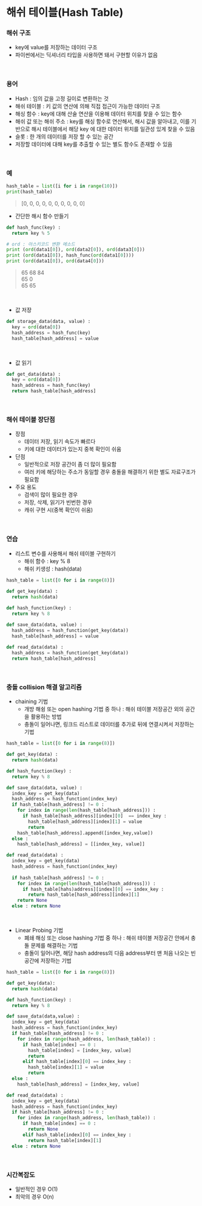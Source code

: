 # 해쉬 테이블(Hash Table)

### 해쉬 구조
* key에 value를 저장하는 데이터 구조
* 파이썬에서는 딕셔너리 타입을 사용하면 돼서 구현할 이유가 없음

<br>

### 용어
* Hash : 임의 값을 고정 길이로 변환하는 것
* 해쉬 테이블 : 키 값의 연산에 의해 직접 접근이 가능한 데이터 구조
* 해싱 함수 : key에 대해 산술 연산을 이용해 데이터 위치를 찾을 수 있는 함수
* 해쉬 값 또는 해쉬 주소 : key를 해싱 함수로 연산해서, 해시 값을 알아내고, 이를 기반으로 해시 테이블에서 해당 key 에 대한 데이터 위치를 일관성 있게 찾을 수 있음
* 슬롯 : 한 개의 데이터를 저장 할 수 있는 공간
* 저장할 데이터에 대해 key를 추출할 수 있는 별도 함수도 존재할 수 있음

<br>

### 예
```python
hash_table = list([i for i in range(10)])
print(hash_table)
```
> [0, 0, 0, 0, 0, 0, 0, 0, 0, 0]

* 간단한 해시 함수 만들기
```python
def hash_func(key) :
  return key % 5
```

```python
# ord : 아스키코드 변환 메소드
print (ord(data1[0]), ord(data2[0]), ord(data3[0]))
print (ord(data1[0]), hash_func(ord(data1[0])))
print (ord(data1[0]), ord(data4[0]))
```
> 65 68 84 <br>
> 65 0 <br>
> 65 65

<br>

* 값 저장
```python
def storage_data(data, value) :
  key = ord(data[0])
  hash_address = hash_func(key)
  hash_table[hash_address] = value
```

<br>

* 값 읽기
```python
def get_data(data) :
  key = ord(data[0])
  hash_address = hash_func(key)
  return hash_table[hash_address]
```

<br>

### 해쉬 테이블 장단점
* 장점
  - 데이터 저장, 읽기 속도가 빠르다
  - 키에 대한 데이터가 있는지 중복 확인이 쉬움
* 단점
  - 일반적으로 저장 공간이 좀 더 많이 필요함
  - 여러 키에 해당하는 주소가 동일할 경우 충돌을 해결하기 위한 별도 자료구조가 필요함
* 주요 용도
  - 검색이 많이 필요한 경우
  - 저장, 삭제, 읽기가 빈번한 경우
  - 캐쉬 구현 시(중복 확인이 쉬움)

<br>

### 연습
* 리스트 변수를 사용해서 해쉬 테이블 구현하기
  - 해쉬 함수 : key % 8 
  - 해쉬 키생성 : hash(data)
```python
hash_table = list([0 for i in range(8)]) 
  
def get_key(data) :
  return hash(data)

def hash_function(key) :
  return key % 8

def save_data(data, value) :
  hash_address = hash_function(get_key(data))
  hash_table[hash_address] = value
  
def read_data(data) :
  hash_address = hash_function(get_key(data))
  return hash_table[hash_address]
```

<br>

###  충돌 collision 해결 알고리즘
* chaining 기법
  - 개방 해슁 또는 open hashing 기법 중 하나 : 해쉬 테이블 저장공간 외의 공간을 활용하는 방법
  - 충돌이 일어나면, 링크드 리스트로 데이터를 추가로 뒤에 연결시켜서 저장하는 기법

```python
hash_table = list([0 for i in range(8)])

def get_key(data) :
  return hash(data)

def hash_function(key) :
  return key % 8

def save_data(data, value) :
  index_key = get_key(data)
  hash_address = hash_function(index_key)
  if hash_table[hash_address] != 0 :
    for index in range(len(hash_table[hash_address])) :
      if hash_table[hash_address][index][0]  == index_key :
        hash_table[hash_address][index][1] = value
        return
    hash_table[hash_address].append([index_key,value])
  else : 
    hash_table[hash_address] = [[index_key, value]]

def read_data(data) :
  index_key = get_key(data)
  hash_address = hash_function(index_key)
  
  if hash_table[hash_address] != 0 :
    for index in range(len(hash_table[hash_address])) :
      if hash_table[hahs)address][index][0] == index_key :
        return hash_table[hash_address][index][1]
    return None
  else : return None
```

<br>

* Linear Probing 기법
  - 폐쇄 해싱 또는 close hashing 기법 중 하나 : 해쉬 테이블 저장공간 안에서 충돌 문제를 해결하는 기법
  - 충돌이 일어나면, 해당 hash address의 다음 address부터 맨 처음 나오는 빈공간에 저장하는 기법

```python
hash_table = list([0 for i in range(8)])

def get_key(data):
  return hash(data)

def hash_function(key) :
  return key % 8

def save_data(data,value) :
  index_key = get_key(data)
  hash_address = hash_function(index_key)
  if hash_table[hash_address] != 0 :
    for index in range(hash_address, len(hash_table)) :
      if hash_table[index] == 0 :
        hash_table[index] = [index_key, value]
        return
      elif hash_table[index][0] == index_key :
        hash_table[index][1] = value
        return
  else :
    hash_table[hash_address] = [index_key, value]

def read_data(data) :
  index_key = get_key(data)
  hash_address = hash_function(index_key)  
  if hash_table[hash_address] != 0 :
    for index in range(hash_address, len(hash_table)) :
      if hash_table[index] == 0 :
        return None
      elif hash_table[index][0] == index_key :
        return hash_table[index][1]
  else : return None
```

<br>

### 시간복잡도
* 일반적인 경우 O(1)
* 최악의 경우 O(n)

